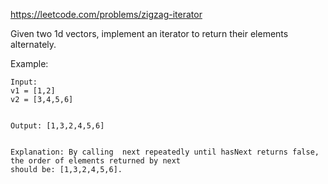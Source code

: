 https://leetcode.com/problems/zigzag-iterator

Given two 1d vectors, implement an iterator to return their elements alternately.

Example: 
```
Input:
v1 = [1,2]
v2 = [3,4,5,6] 


Output: [1,3,2,4,5,6]


Explanation: By calling  next repeatedly until hasNext returns false, the order of elements returned by next
should be: [1,3,2,4,5,6].
```